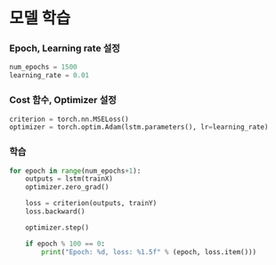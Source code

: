 # 모델 학습

### Epoch, Learning rate 설정&#x20;

```python
num_epochs = 1500
learning_rate = 0.01
```



### Cost 함수, Optimizer 설정

```python
criterion = torch.nn.MSELoss()
optimizer = torch.optim.Adam(lstm.parameters(), lr=learning_rate)
```



### 학습&#x20;

```python
for epoch in range(num_epochs+1):
    outputs = lstm(trainX)
    optimizer.zero_grad()

    loss = criterion(outputs, trainY)
    loss.backward()

    optimizer.step()

    if epoch % 100 == 0:
        print("Epoch: %d, loss: %1.5f" % (epoch, loss.item()))
```





